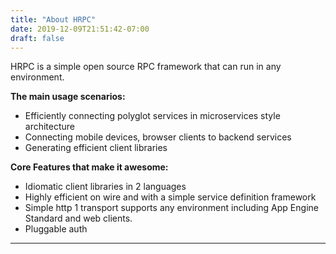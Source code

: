 ```yaml
---
title: "About HRPC"
date: 2019-12-09T21:51:42-07:00
draft: false
---
```


HRPC is a simple open source RPC framework that can run in any environment.

<b>The main usage scenarios:</b>

* Efficiently connecting polyglot services in microservices style architecture
* Connecting mobile devices, browser clients to backend services
* Generating efficient client libraries

<b>Core Features that make it awesome:</b>

* Idiomatic client libraries in 2 languages
* Highly efficient on wire and with a simple service definition framework
* Simple http 1 transport supports any environment including App Engine Standard and web clients.
* Pluggable auth

<hr>

